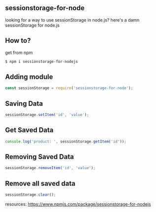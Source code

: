 ## sessionstorage-for-node

looking for a way to use sessionStorage in node.js? here's a damn sessionStorage for node.js

## How to?
get from npm
```bash
$ npm i sessionstorage-for-nodejs
```

## Adding module
```javascript
const sessionStorage = require('sessionstorage-for-node');
```

## Saving Data
```javascript
sessionStorage.setItem('id', 'value');
```

## Get Saved Data
```javascript
console.log('product: ', sessionStorage.getItem('id'));
```

## Removing Saved Data
```javascript
sessionStorage.removeItem('id', 'value');
```

## Remove all saved data
```javascript
sessionStorage.clear();
```
resources: https://www.npmjs.com/package/sessionstorage-for-nodejs
